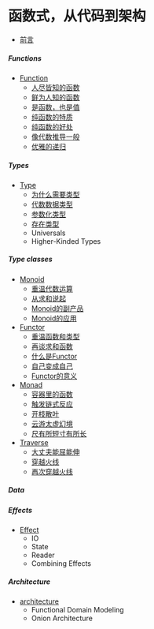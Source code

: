 # 函数式，从代码到架构

- [前言](README.md)

##### Functions
- [Function](5_function/READMD.md)
    - [人尽皆知的函数](5_function/1_function.md)
    - [鲜为人知的函数](5_function/2_advanced_func.md)
    - [是函数，也是值](5_function/3_val_def.md)
    - [纯函数的特质](5_function/4_pure_fp.md)
    - [纯函数的好处](5_function/5_why_pure_fp.md)
    - [像代数推导一般](5_function/6_fp_algebra.md)
    - [优雅的递归](5_function/7_recursion.md)

##### Types
- [Type](6_type/READMD.md)
    - [为什么需要类型](6_type/1_why_type.md)
    - [代数数据类型](6_type/2_adt.md)
    - [参数化类型](6_type/3_param_type.md)
    - [存在类型](6_type/3_existential.md)
    - Universals
    - Higher-Kinded Types

##### Type classes
- [Monoid](1_monoid/README.md)
    - [重温代数运算](1_monoid/1_revisit_algebra.md)
    - [从求和说起](1_monoid/2_sum_function.md)
    - [Monoid的副产品](1_monoid/3_semigroup.md)
    - [Monoid的应用](1_monoid/4_monoid_usage.md)
- [Functor](2_functor/README.md)
    - [重温函数和类型](2_functor/1_revisit_function.md)
    - [再谈求和函数](2_functor/2_sum_func_again.md)
    - [什么是Functor](2_functor/3_what_is_functor.md)
    - [自己变成自己](2_functor/4_endofunctor.md)
    - [Functor的意义](2_functor/5_functor_point.md)
- [Monad](3_monad/README.md)
    - [容器里的函数](3_monad/1_applicative.md)
    - [触发链式反应](3_monad/2_monad.md)
    - [开枝散叶](3_monad/3_tree_monad.md)
    - [云游太虚幻境](3_monad/4_identity.md)
    - [尺有所短寸有所长](3_monad/5_app_vs_monad.md)
- [Traverse](4_traverse/README.md)
    - [大丈夫能屈能伸](4_traverse/1_foldable.md)
    - [穿越火线](4_traverse/2_traverse.md)
    - [再次穿越火线](4_traverse/3_traverse_functor.md)

##### Data

##### Effects
- [Effect]()
    - IO
    - State
    - Reader
    - Combining Effects

##### Architecture
- [architecture]()
    - Functional Domain Modeling
    - Onion Architecture
